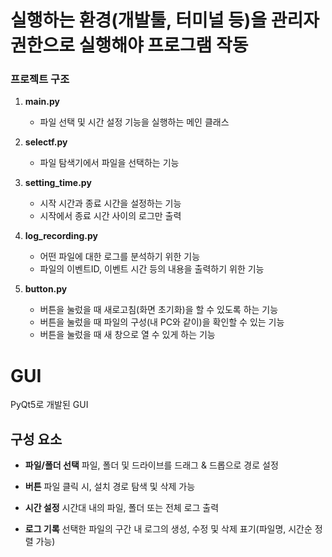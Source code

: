 # 실행하는 환경(개발툴, 터미널 등)을 관리자 권한으로 실행해야 프로그램 작동

### 프로젝트 구조

1. **main.py**
   - 파일 선택 및 시간 설정 기능을 실행하는 메인 클래스

2. **selectf.py**
   - 파일 탐색기에서 파일을 선택하는 기능

3. **setting_time.py**
   - 시작 시간과 종료 시간을 설정하는 기능
   - 시작에서 종료 시간 사이의 로그만 출력

4. **log_recording.py**
   - 어떤 파일에 대한 로그를 분석하기 위한 기능
   - 파일의 이벤트ID, 이벤트 시간 등의 내용을 출력하기 위한 기능
  
5. **button.py**
   - 버튼을 눌렀을 때 새로고침(화면 초기화)을 할 수 있도록 하는 기능
   - 버튼을 눌렀을 때 파일의 구성(내 PC와 같이)을 확인할 수 있는 기능
   - 버튼을 눌렀을 때 새 창으로 열 수 있게 하는 기능

# GUI

PyQt5로 개발된 GUI

## 구성 요소

- **파일/폴더 선택** 파일, 폴더 및 드라이브를 드래그 & 드롭으로 경로 설정

- **버튼** 파일 클릭 시, 설치 경로 탐색 및 삭제 가능

- **시간 설정** 시간대 내의 파일, 폴더 또는 전체 로그 출력

- **로그 기록** 선택한 파일의 구간 내 로그의 생성, 수정 및 삭제  표기(파일명, 시간순 정렬 가능)

